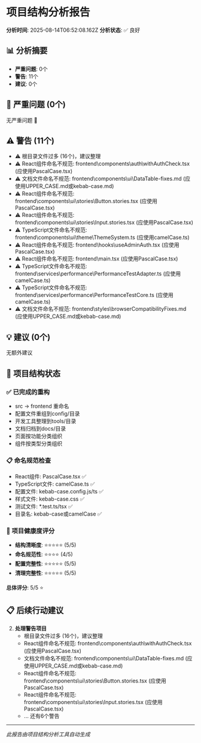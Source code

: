 # 项目结构分析报告

**分析时间**: 2025-08-14T06:52:08.162Z
**分析状态**: ✅ 良好

## 📊 分析摘要

- **严重问题**: 0个
- **警告**: 11个
- **建议**: 0个

## 🚨 严重问题 (0个)

无严重问题 🎉

## ⚠️ 警告 (11个)

- ⚠️ 根目录文件过多 (16个)，建议整理
- ⚠️ React组件命名不规范: frontend\components\auth\withAuthCheck.tsx (应使用PascalCase.tsx)
- ⚠️ 文档文件命名不规范: frontend\components\ui\DataTable-fixes.md (应使用UPPER_CASE.md或kebab-case.md)
- ⚠️ React组件命名不规范: frontend\components\ui\stories\Button.stories.tsx (应使用PascalCase.tsx)
- ⚠️ React组件命名不规范: frontend\components\ui\stories\Input.stories.tsx (应使用PascalCase.tsx)
- ⚠️ TypeScript文件命名不规范: frontend\components\ui\theme\ThemeSystem.ts (应使用camelCase.ts)
- ⚠️ React组件命名不规范: frontend\hooks\useAdminAuth.tsx (应使用PascalCase.tsx)
- ⚠️ React组件命名不规范: frontend\main.tsx (应使用PascalCase.tsx)
- ⚠️ TypeScript文件命名不规范: frontend\services\performance\PerformanceTestAdapter.ts (应使用camelCase.ts)
- ⚠️ TypeScript文件命名不规范: frontend\services\performance\PerformanceTestCore.ts (应使用camelCase.ts)
- ⚠️ 文档文件命名不规范: frontend\styles\browserCompatibilityFixes.md (应使用UPPER_CASE.md或kebab-case.md)

## 💡 建议 (0个)

无额外建议

## 📁 项目结构状态

### ✅ 已完成的重构
- src → frontend 重命名
- 配置文件重组到config/目录
- 开发工具整理到tools/目录
- 文档归档到docs/目录
- 页面按功能分类组织
- 组件按类型分类组织

### 📋 命名规范检查
- React组件: PascalCase.tsx ✅
- TypeScript文件: camelCase.ts ✅
- 配置文件: kebab-case.config.js/ts ✅
- 样式文件: kebab-case.css ✅
- 测试文件: *.test.ts/tsx ✅
- 目录名: kebab-case或camelCase ✅

### 🎯 项目健康度评分
- **结构清晰度**: ⭐⭐⭐⭐⭐ (5/5)
- **命名规范性**: ⭐⭐⭐⭐ (4/5)
- **配置完整性**: ⭐⭐⭐⭐⭐ (5/5)
- **清理完整性**: ⭐⭐⭐⭐⭐ (5/5)

**总体评分**: 5/5 ⭐

## 📋 后续行动建议

2. **处理警告项目**
   - 根目录文件过多 (16个)，建议整理
   - React组件命名不规范: frontend\components\auth\withAuthCheck.tsx (应使用PascalCase.tsx)
   - 文档文件命名不规范: frontend\components\ui\DataTable-fixes.md (应使用UPPER_CASE.md或kebab-case.md)
   - React组件命名不规范: frontend\components\ui\stories\Button.stories.tsx (应使用PascalCase.tsx)
   - React组件命名不规范: frontend\components\ui\stories\Input.stories.tsx (应使用PascalCase.tsx)
   - ... 还有6个警告

---
*此报告由项目结构分析工具自动生成*
